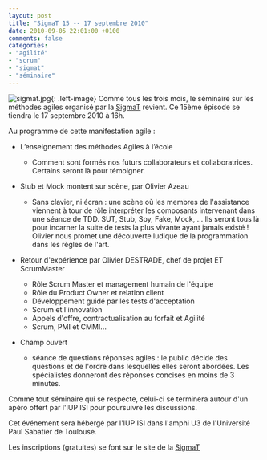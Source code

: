 ```yaml
---
layout: post
title: "SigmaT 15 -- 17 septembre 2010"
date: 2010-09-05 22:01:00 +0100
comments: false
categories: 
- "agilité"
- "scrum"
- "sigmat"
- "séminaire"
---
```

![sigmat.jpg](https://blog.crafting-labs.fr/images/logo/.sigmat_s.jpg){: .left-image}
Comme tous les trois mois, le séminaire sur les méthodes agiles organisé par la [SigmaT](http://www.sigmat.fr) revient. Ce 15ème épisode se tiendra le 17 septembre 2010 à 16h.


Au programme de cette manifestation agile : 

*  L’enseignement des méthodes Agiles à l’école
	* Comment sont formés nos futurs collaborateurs et collaboratrices. Certains seront là pour témoigner.

* Stub et Mock montent sur scène, par Olivier Azeau
	* Sans clavier, ni écran : une scène où les membres de l'assistance viennent à tour de rôle interpréter les composants intervenant dans une séance de TDD. SUT, Stub, Spy, Fake, Mock, ... Ils seront tous là pour incarner la suite de tests la plus vivante ayant jamais existé ! Olivier nous promet une découverte ludique de la programmation dans les règles de l'art.

* Retour d'expérience par Olivier DESTRADE, chef de projet ET ScrumMaster
	* Rôle Scrum Master et management humain de l'équipe
	* Rôle du Product Owner et relation client
	* Développement guidé par les tests d'acceptation
	* Scrum et l'innovation
	* Appels d'offre, contractualisation au forfait et Agilité
	* Scrum, PMI et CMMI...

* Champ ouvert
	* séance de questions réponses agiles : le public décide des questions et de l'ordre dans lesquelles elles seront abordées. Les spécialistes donneront des réponses concises en moins de 3 minutes.

Comme tout séminaire qui se respecte, celui-ci se terminera autour d'un apéro offert par l'IUP ISI pour poursuivre les discussions.

Cet événement sera hébergé par l'IUP ISI dans l'amphi U3 de l'Université Paul Sabatier de Toulouse.


Les inscriptions (gratuites) se font sur le site de la [SigmaT](http://www.sigmat.fr)


